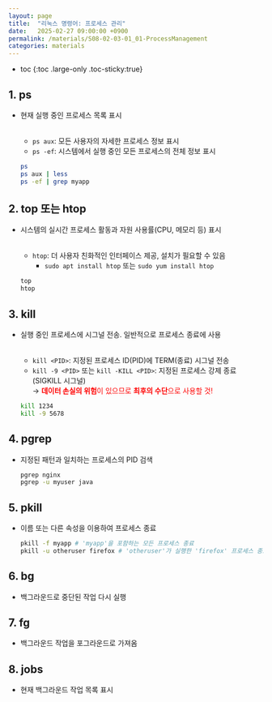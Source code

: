 ```yaml
---
layout: page
title:  "리눅스 명령어: 프로세스 관리"
date:   2025-02-27 09:00:00 +0900
permalink: /materials/S08-02-03-01_01-ProcessManagement
categories: materials
---
```

* toc
{:toc .large-only .toc-sticky:true}


## 1. ps
- 현재 실행 중인 프로세스 목록 표시<br><br>
    - `ps aux`: 모든 사용자의 자세한 프로세스 정보 표시
    - `ps -ef`: 시스템에서 실행 중인 모든 프로세스의 전체 정보 표시

    ```bash
    ps
    ps aux | less
    ps -ef | grep myapp
    ```

## 2. top 또는 htop
- 시스템의 실시간 프로세스 활동과 자원 사용률(CPU, 메모리 등) 표시<br><br>
    - `htop`: 더 사용자 친화적인 인터페이스 제공, 설치가 필요할 수 있음
        - `sudo apt install htop` 또는 `sudo yum install htop`

    ```bash
    top
    htop
    ```

## 3. kill
- 실행 중인 프로세스에 시그널 전송. 일반적으로 프로세스 종료에 사용<br><br>
    - `kill <PID>`: 지정된 프로세스 ID(PID)에 TERM(종료) 시그널 전송
    - `kill -9 <PID>` 또는 `kill -KILL <PID>`: 지정된 프로세스 강제 종료 (SIGKILL 시그널)<br> → <span style="color: red;">**데이터 손실의 위험**이 있으므로 **최후의 수단**으로 사용할 것!</span>

    ```bash
    kill 1234
    kill -9 5678
    ```

## 4. pgrep
- 지정된 패턴과 일치하는 프로세스의 PID 검색

    ```bash
    pgrep nginx
    pgrep -u myuser java
    ```

## 5. pkill
- 이름 또는 다른 속성을 이용하여 프로세스 종료

    ```bash
    pkill -f myapp # 'myapp'을 포함하는 모든 프로세스 종료
    pkill -u otheruser firefox # 'otheruser'가 실행한 'firefox' 프로세스 종료
    ```

## 6. bg
- 백그라운드로 중단된 작업 다시 실행

## 7. fg
- 백그라운드 작업을 포그라운드로 가져옴

## 8. jobs
- 현재 백그라운드 작업 목록 표시
